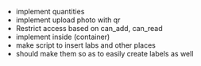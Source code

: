  - implement quantities
 - implement upload photo with qr
 - Restrict access based on can\_add, can\_read
 - implement inside (container)
 - make script to insert labs and other places
  - should make them so as to easily create labels as well
